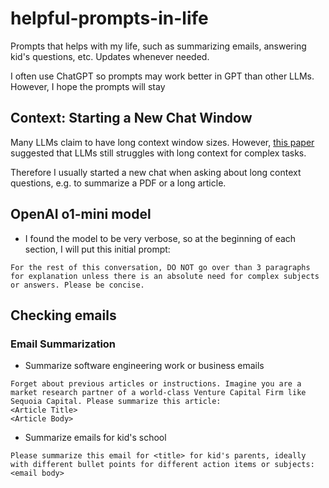 # helpful-prompts-in-life

Prompts that helps with my life, such as summarizing emails, answering kid's questions, etc. Updates whenever needed.

I often use ChatGPT so prompts may work better in GPT than other LLMs. However, I hope the prompts will stay 

## Context: Starting a New Chat Window

Many LLMs claim to have long context window sizes. However, [this paper](https://arxiv.org/html/2404.02060v3) suggested that LLMs still struggles with long context for complex tasks.

Therefore I usually started a new chat when asking about long context questions, e.g. to summarize a PDF or a long article.

## OpenAI o1-mini model

- I found the model to be very verbose, so at the beginning of each section, I will put this initial prompt:

```text
For the rest of this conversation, DO NOT go over than 3 paragraphs for explanation unless there is an absolute need for complex subjects or answers. Please be concise.
```

## Checking emails

### Email Summarization

- Summarize software engineering work or business emails

```text
Forget about previous articles or instructions. Imagine you are a market research partner of a world-class Venture Capital Firm like Sequoia Capital. Please summarize this article: 
<Article Title>
<Article Body>
```

- Summarize emails for kid's school

```text
Please summarize this email for <title> for kid's parents, ideally with different bullet points for different action items or subjects:
<email body>
```
